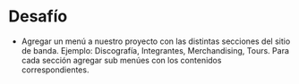 # Desafío

- Agregar un menú a nuestro proyecto con las distintas secciones del sitio de banda. Ejemplo: Discografía, Integrantes, Merchandising, Tours. Para cada sección agregar sub menúes con los contenidos correspondientes.